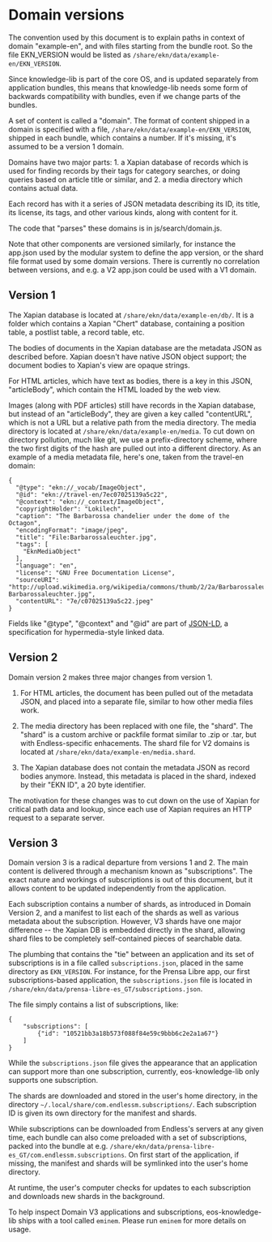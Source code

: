 # Domain versions

The convention used by this document is to explain paths in context of domain
"example-en", and with files starting from the bundle root. So the file EKN_VERSION would
be listed as `/share/ekn/data/example-en/EKN_VERSION`.

Since knowledge-lib is part of the core OS, and is updated separately from application
bundles, this means that knowledge-lib needs some form of backwards compatibility with
bundles, even if we change parts of the bundles.

A set of content is called a "domain". The format of content shipped in a domain is
specified with a file, `/share/ekn/data/example-en/EKN_VERSION`, shipped in each bundle,
which contains a number. If it's missing, it's assumed to be a version 1 domain.

Domains have two major parts: 1. a Xapian database of records which is used for finding
records by their tags for category searches, or doing queries based on article title or
similar, and 2. a media directory which contains actual data.

Each record has with it a series of JSON metadata describing its ID, its title, its
license, its tags, and other various kinds, along with content for it.

The code that "parses" these domains is in js/search/domain.js.

Note that other components are versioned similarly, for instance the app.json used by the
modular system to define the app version, or the shard file format used by some domain
versions. There is currently no correlation between versions, and e.g. a V2 app.json
could be used with a V1 domain.

## Version 1

The Xapian database is located at `/share/ekn/data/example-en/db/`. It is a folder which
contains a Xapian "Chert" database, containing a position table, a postlist table, a
record table, etc.

The bodies of documents in the Xapian database are the metadata JSON as described
before. Xapian doesn't have native JSON object support; the document bodies to Xapian's
view are opaque strings.

For HTML articles, which have text as bodies, there is a key in this JSON, "articleBody",
which contain the HTML loaded by the web view.

Images (along with PDF articles) still have records in the Xapian database, but instead
of an "articleBody", they are given a key called "contentURL", which is not a URL but a
relative path from the media directory. The media directory is located at
`/share/ekn/data/example-en/media`. To cut down on directory pollution, much like git, we
use a prefix-directory scheme, where the two first digits of the hash are pulled out into
a different directory. As an example of a media metadata file, here's one, taken from the
travel-en domain:

    {
      "@type": "ekn://_vocab/ImageObject",
      "@id": "ekn://travel-en/7ec07025139a5c22",
      "@context": "ekn://_context/ImageObject",
      "copyrightHolder": "Lokilech",
      "caption": "The Barbarossa chandelier under the dome of the Octagon",
      "encodingFormat": "image/jpeg",
      "title": "File:Barbarossaleuchter.jpg",
      "tags": [
        "EknMediaObject"
      ],
      "language": "en",
      "license": "GNU Free Documentation License",
      "sourceURI": "http://upload.wikimedia.org/wikipedia/commons/thumb/2/2a/Barbarossaleuchter.jpg/799px-Barbarossaleuchter.jpg",
      "contentURL": "7e/c07025139a5c22.jpeg"
    }

Fields like "@type", "@context" and "@id" are part of [JSON-LD](http://json-ld.org/),
a specification for hypermedia-style linked data.

## Version 2

Domain version 2 makes three major changes from version 1.

1. For HTML articles, the document has been pulled out of the metadata JSON, and placed
into a separate file, similar to how other media files work.

2. The media directory has been replaced with one file, the "shard". The "shard" is a
custom archive or packfile format similar to .zip or .tar, but with Endless-specific
enhacements. The shard file for V2 domains is located at
`/share/ekn/data/example-en/media.shard`.

3. The Xapian database does not contain the metadata JSON as record bodies
anymore. Instead, this metadata is placed in the shard, indexed by their "EKN ID",
a 20 byte identifier.

The motivation for these changes was to cut down on the use of Xapian for critical path
data and lookup, since each use of Xapian requires an HTTP request to a separate
server.

## Version 3

Domain version 3 is a radical departure from versions 1 and 2. The main content is
delivered through a mechanism known as "subscriptions". The exact nature and workings of
subscriptions is out of this document, but it allows content to be updated independently
from the application.

Each subscription contains a number of shards, as introduced in Domain Version 2, and a
manifest to list each of the shards as well as various metadata about the
subscription. However, V3 shards have one major difference -- the Xapian DB is embedded
directly in the shard, allowing shard files to be completely self-contained pieces of
searchable data.

The plumbing that contains the "tie" between an application and its set of subscriptions
is in a file called `subscriptions.json`, placed in the same directory as
`EKN_VERSION`. For instance, for the Prensa Libre app, our first subscriptions-based
application, the `subscriptions.json` file is located in
`/share/ekn/data/prensa-libre-es_GT/subscriptions.json`.

The file simply contains a list of subscriptions, like:

```
{
    "subscriptions": [
        {"id": "10521bb3a18b573f088f84e59c9bbb6c2e2a1a67"}
    ]
}
```

While the `subscriptions.json` file gives the appearance that an application can support
more than one subscription, currently, eos-knowledge-lib only supports one subscription.

The shards are downloaded and stored in the user's home directory, in the directory
`~/.local/share/com.endlessm.subscriptions/`. Each subscription ID is given its own
directory for the manifest and shards.

While subscriptions can be downloaded from Endless's servers at any given time, each
bundle can also come preloaded with a set of subscriptions, packed into the bundle at
e.g. `/share/ekn/data/prensa-libre-es_GT/com.endlessm.subscriptions`. On first start of
the application, if missing, the manifest and shards will be symlinked into the user's
home directory.

At runtime, the user's computer checks for updates to each subscription and downloads new
shards in the background.

To help inspect Domain V3 applications and subscriptions, eos-knowledge-lib ships with a
tool called `eminem`. Please run `eminem` for more details on usage.

